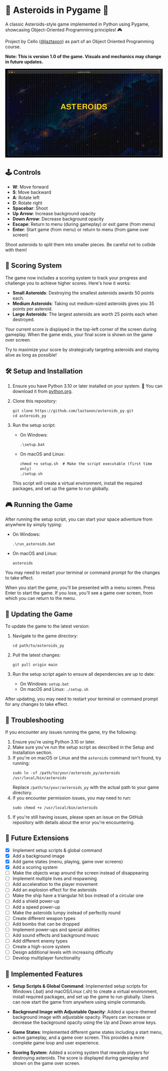 # 🚀 Asteroids in Pygame 🌠

A classic Asteroids-style game implemented in Python using Pygame, showcasing Object-Oriented Programming principles! 🎮

Project by Cello ([@laztaxon](https://github.com/designengineered)) as part of an Object Oriented Programming course.

**Note: This is version 1.0 of the game. Visuals and mechanics may change in future updates.**

![Asteroids Gameplay](assets/trailer.gif)

## 🕹️ Controls

- **W**: Move forward
- **S**: Move backward
- **A**: Rotate left
- **D**: Rotate right
- **Spacebar**: Shoot
- **Up Arrow**: Increase background opacity
- **Down Arrow**: Decrease background opacity
- **Escape**: Return to menu (during gameplay) or exit game (from menu)
- **Enter**: Start game (from menu) or return to menu (from game over screen)

Shoot asteroids to split them into smaller pieces. Be careful not to collide with them!

## 💯 Scoring System

The game now includes a scoring system to track your progress and challenge you to achieve higher scores. Here's how it works:

- **Small Asteroids**: Destroying the smallest asteroids awards 50 points each.
- **Medium Asteroids**: Taking out medium-sized asteroids gives you 35 points per asteroid.
- **Large Asteroids**: The largest asteroids are worth 25 points each when destroyed.

Your current score is displayed in the top-left corner of the screen during gameplay. When the game ends, your final score is shown on the game over screen.

Try to maximize your score by strategically targeting asteroids and staying alive as long as possible!

## 🛠️ Setup and Installation

1. Ensure you have Python 3.10 or later installed on your system. 🐍
   You can download it from [python.org](https://www.python.org/downloads/).

2. Clone this repository:
   ```
   git clone https://github.com/laztaxon/asteroids_py.git
   cd asteroids_py
   ```

3. Run the setup script:
   - On Windows:
     ```
     .\setup.bat
     ```
   - On macOS and Linux:
     ```
     chmod +x setup.sh  # Make the script executable (first time only)
     ./setup.sh
     ```

   This script will create a virtual environment, install the required packages, and set up the game to run globally.

## 🎮 Running the Game

After running the setup script, you can start your space adventure from anywhere by simply typing:

- On Windows:
  ```
  .\run_asteroids.bat
  ```
- On macOS and Linux:
  ```
  asteroids
  ```

You may need to restart your terminal or command prompt for the changes to take effect.

When you start the game, you'll be presented with a menu screen. Press Enter to start the game. If you lose, you'll see a game over screen, from which you can return to the menu.

## 🔄 Updating the Game

To update the game to the latest version:

1. Navigate to the game directory:
   ```
   cd path/to/asteroids_py
   ```

2. Pull the latest changes:
   ```
   git pull origin main
   ```

3. Run the setup script again to ensure all dependencies are up to date:
   - On Windows: `setup.bat`
   - On macOS and Linux: `./setup.sh`

After updating, you may need to restart your terminal or command prompt for any changes to take effect.

## 🔧 Troubleshooting

If you encounter any issues running the game, try the following:

1. Ensure you're using Python 3.10 or later.
2. Make sure you've run the setup script as described in the Setup and Installation section.
3. If you're on macOS or Linux and the `asteroids` command isn't found, try running:
   ```
   sudo ln -sf /path/to/your/asteroids_py/asteroids /usr/local/bin/asteroids
   ```
   Replace `/path/to/your/asteroids_py` with the actual path to your game directory.
4. If you encounter permission issues, you may need to run:
   ```
   sudo chmod +x /usr/local/bin/asteroids
   ```
5. If you're still having issues, please open an issue on the GitHub repository with details about the error you're encountering.

## 🚀 Future Extensions

- [x] Implement setup scripts & global command
- [x] Add a background image
- [x] Add game states (menu, playing, game over screens)
- [x] Add a scoring system
- [ ] Make the objects wrap around the screen instead of disappearing
- [ ] Implement multiple lives and respawning
- [ ] Add acceleration to the player movement
- [ ] Add an explosion effect for the asteroids
- [ ] Make the ship have a triangular hit box instead of a circular one
- [ ] Add a shield power-up
- [ ] Add a speed power-up
- [ ] Make the asteroids lumpy instead of perfectly round
- [ ] Create different weapon types
- [ ] Add bombs that can be dropped
- [ ] Implement power-ups and special abilities
- [ ] Add sound effects and background music
- [ ] Add different enemy types
- [ ] Create a high-score system
- [ ] Design additional levels with increasing difficulty
- [ ] Develop multiplayer functionality

## 🔧 Implemented Features

- **Setup Scripts & Global Command**: Implemented setup scripts for Windows (.bat) and macOS/Linux (.sh) to create a virtual environment, install required packages, and set up the game to run globally. Users can now start the game from anywhere using simple commands.

- **Background Image with Adjustable Opacity**: Added a space-themed background image with adjustable opacity. Players can increase or decrease the background opacity using the Up and Down arrow keys.

- **Game States**: Implemented different game states including a start menu, active gameplay, and a game over screen. This provides a more complete game loop and user experience.

- **Scoring System**: Added a scoring system that rewards players for destroying asteroids. The score is displayed during gameplay and shown on the game over screen.

